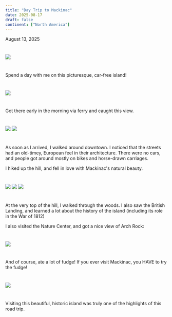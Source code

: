 ```yaml
---
title: "Day Trip to Mackinac"
date: 2025-08-17
draft: false
continent: ["North America"]
---
```


August 13, 2025

<img src="/images/mackinac/street2.png" class="mx-auto d-block" style="max-width: 50%; margin-top: 5%; margin-bottom: 5%;">

<!--more-->

Spend a day with me on this picturesque, car-free island!

<img src="/images/mackinac/view.png" class="mx-auto d-block" style="max-width: 50%; margin-top: 5%; margin-bottom: 5%;">

Got there early in the morning via ferry and caught this view.

<div class="container">
   <div class="row">
          <img src="/images/mackinac/street1.png" class="mx-auto d-block" style="max-width: 50%; margin-top: 5%; margin-bottom: 5%;">
          <img src="/images/mackinac/street3.png" class="mx-auto d-block" style="max-width: 50%; margin-top: 5%; margin-bottom: 5%;">
    </div>
</div>

As soon as I arrived, I walked around downtown. I noticed that the streets had an old-timey, European feel in their architecture. There were no cars, and people got around mostly on bikes and horse-drawn carriages.

I hiked up the hill, and fell in love with Mackinac's natural beauty.

<div class="container">
   <div class="row">
          <img src="/images/mackinac/view2.png" class="mx-auto d-block" style="max-width: 50%; margin-top: 5%; margin-bottom: 5%;">
          <img src="/images/mackinac/view3.png" class="mx-auto d-block" style="max-width: 50%; margin-top: 5%; margin-bottom: 5%;">
          <img src="/images/mackinac/view4.png" class="mx-auto d-block" style="max-width: 50%; margin-top: 5%; margin-bottom: 5%;">
    </div>
</div>

At the very top of the hill, I walked through the woods. I also saw the British Landing, and learned a lot about the history of the island (including its role in the War of 1812)

I also visited the Nature Center, and got a nice view of Arch Rock:

<img src="/images/mackinac/archrock.png" class="mx-auto d-block" style="max-width: 50%; margin-top: 5%; margin-bottom: 5%;">

And of course, ate a lot of fudge! If you ever visit Mackinac, you HAVE to try the fudge!

<img src="/images/mackinac/fudge.png" class="mx-auto d-block" style="max-width: 50%; margin-top: 5%; margin-bottom: 5%;">

Visiting this beautiful, historic island was truly one of the highlights of this road trip.